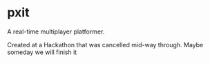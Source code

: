 # pxit
A real-time multiplayer platformer.

Created at a Hackathon that was cancelled mid-way through. Maybe someday we will finish it
